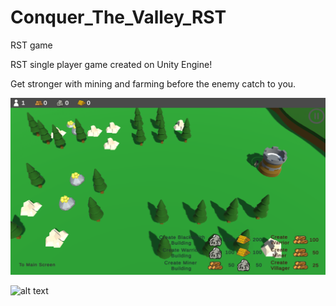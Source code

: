 # Conquer_The_Valley_RST
RST game

RST single player game created on Unity Engine!

Get stronger with mining and farming before the enemy catch to you.

![alt text](https://github.com/giannOiko/Conquer_The_Valley_RST/blob/main/source_files/Picture1)


![alt text](https://github.com/giannOiko/Conquer_The_Valley_RST/blob/main/source_files/Picture2)
